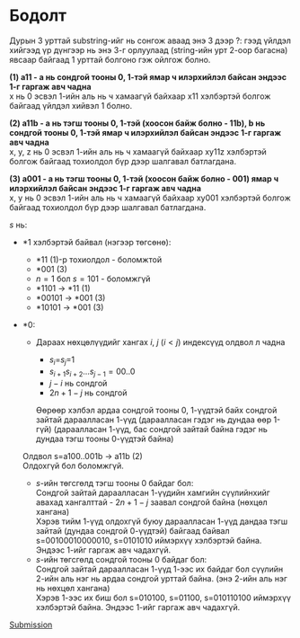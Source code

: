 # Бодолт

Дурын 3 урттай substring-ийг нь сонгож аваад энэ 3 дээр ?: гээд үйлдэл хийгээд үр дүнгээр нь энэ 3-г орлуулаад (string-ийн урт 2-оор багасна) явсаар байгаад 1 урттай болгоно гэж ойлгож болно.

**(1) a11 - a нь сондгой тооны 0, 1-тэй ямар ч илэрхийлэл байсан эндээс 1-г гаргаж авч чадна**  
x нь 0 эсвэл 1-ийн аль нь ч хамаагүй байхаар x11 хэлбэртэй болгож байгаад үйлдэл хийвэл 1 болно.

**(2) a11b - a нь тэгш тооны 0, 1-тэй (хоосон байж болно - 11b), b нь сондгой тооны 0, 1-тэй ямар ч илэрхийлэл байсан эндээс 1-г гаргаж авч чадна**  
x, y, z нь 0 эсвэл 1-ийн аль нь ч хамаагүй байхаар xy11z хэлбэртэй болгож байгаад тохиолдол бүр дээр шалгавал батлагдана.

**(3) a001 - a нь тэгш тооны 0, 1-тэй (хоосон байж болно - 001) ямар ч илэрхийлэл байсан эндээс 1-г гаргаж авч чадна**  
x, y нь 0 эсвэл 1-ийн аль нь ч хамаагүй байхаар xy001 хэлбэртэй болгож байгаад тохиолдол бүр дээр шалгавал батлагдана.  

$s$ нь:

* *1 хэлбэртэй байвал (нэгээр төгсөнө):

    * *11 (1)-р тохиолдол - боломжтой
    * *001 (3)
    * $n=1$ бол $s=101$ - боломжгүй
    * *1101 -> *11 (1)
    * *00101 -> *001 (3)
    * *10101 -> *001 (3)
* *0:
    * Дараах нөхцөлүүдийг хангах $i$, $j$ $(i<j)$ индексүүд олдвол л чадна
        * $s_i$=$s_j$=1
        * $s_{i+1}s_{i+2}...s_{j-1}=00..0$
        * $j-i$ нь сондгой
        * $2n+1-j$ нь сондгой  
    
        Өөрөөр хэлбэл ардаа сондгой тооны 0, 1-үүдтэй байх сондгой зайтай дараалласан 1-үүд (дараалласан гэдэг нь дундаа өөр 1-гүй) (дараалласан 1-үүд, бас сондгой зайтай байна гэдэг нь дундаа тэгш тооны 0-үүдтэй байна)

    Олдвол s=a100..001b -> a11b (2)      
    Олдохгүй бол боломжгүй.

    * $s$-ийн төгсгөлд тэгш тооны 0 байдаг бол:  
        Сондгой зайтай дараалласан 1-үүдийн хамгийн сүүлийнхийг авахад хангалттай - $2n+1-j$ заавал сондгой байна (нөхцөл хангана)  
        Хэрэв тийм 1-үүд олдохгүй буюу дараалласан 1-үүд дандаа тэгш зайтай (дундаа сондгой 0-үүдтэй) байгаад байвал s=00100010000010, s=0101010 иймэрхүү хэлбэртэй байна. Эндээс 1-ийг гаргаж авч чадахгүй.
    * $s$-ийн төгсгөлд сондгой тооны 0 байдаг бол:  
        Сондгой зайтай дараалласан 1-үүд 1-ээс их байдаг бол сүүлийн 2-ийн аль нэг нь ардаа сондгой урттай байна. (энэ 2-ийн аль нэг нь нөхцөл хангана)  
        Хэрэв 1-ээс их биш бол s=010100, s=01100, s=010110100 иймэрхүү хэлбэртэй байна. Эндээс 1-ийг гаргаж авч чадахгүй.

[Submission](https://codeforces.com/contest/2089/submission/312123387)
